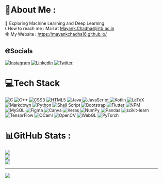 # 💫About Me :

🤖 Exploring Machine Learning and Deep Learning <br/>
📞 How to reach me : Mail at Mayank.Chadha@iiitb.ac.in <br/>
🕸 My Website : https://mayankchadha16.github.io/ <br/>

## 🌐Socials
[![Instagram](https://img.shields.io/badge/Instagram-%23E4405F.svg?logo=Instagram&logoColor=white)](https://www.instagram.com/mayniak_16/) [![LinkedIn](https://img.shields.io/badge/LinkedIn-%230077B5.svg?logo=linkedin&logoColor=white)](https://www.linkedin.com/in/mayank-chadha-245594205/) [![Twitter](https://img.shields.io/badge/Twitter-%231DA1F2.svg?logo=Twitter&logoColor=white)](https://twitter.com/MayankC94610372) 

# 💻Tech Stack
![C](https://img.shields.io/badge/c-%2300599C.svg?style=flat-square&logo=c&logoColor=white) ![C++](https://img.shields.io/badge/c++-%2300599C.svg?style=flat-square&logo=c%2B%2B&logoColor=white) ![CSS3](https://img.shields.io/badge/css3-%231572B6.svg?style=flat-square&logo=css3&logoColor=white) ![HTML5](https://img.shields.io/badge/html5-%23E34F26.svg?style=flat-square&logo=html5&logoColor=white) ![Java](https://img.shields.io/badge/java-%23ED8B00.svg?style=flat-square&logo=java&logoColor=white) ![JavaScript](https://img.shields.io/badge/javascript-%23323330.svg?style=flat-square&logo=javascript&logoColor=%23F7DF1E) ![Kotlin](https://img.shields.io/badge/kotlin-%230095D5.svg?style=flat-square&logo=kotlin&logoColor=white) ![LaTeX](https://img.shields.io/badge/latex-%23008080.svg?style=flat-square&logo=latex&logoColor=white) ![Markdown](https://img.shields.io/badge/markdown-%23000000.svg?style=flat-square&logo=markdown&logoColor=white) ![Python](https://img.shields.io/badge/python-3670A0?style=flat-square&logo=python&logoColor=ffdd54) ![Shell Script](https://img.shields.io/badge/shell_script-%23121011.svg?style=flat-square&logo=gnu-bash&logoColor=white) ![Bootstrap](https://img.shields.io/badge/bootstrap-%23563D7C.svg?style=flat-square&logo=bootstrap&logoColor=white) ![Flutter](https://img.shields.io/badge/Flutter-%2302569B.svg?style=flat-square&logo=Flutter&logoColor=white) ![NPM](https://img.shields.io/badge/NPM-%23000000.svg?style=flat-square&logo=npm&logoColor=white) ![MySQL](https://img.shields.io/badge/mysql-%2300f.svg?style=flat-square&logo=mysql&logoColor=white) ![Figma](https://img.shields.io/badge/figma-%23F24E1E.svg?style=flat-square&logo=figma&logoColor=white) ![Canva](https://img.shields.io/badge/Canva-%2300C4CC.svg?style=flat-square&logo=Canva&logoColor=white) ![Keras](https://img.shields.io/badge/Keras-%23D00000.svg?style=flat-square&logo=Keras&logoColor=white) ![NumPy](https://img.shields.io/badge/numpy-%23013243.svg?style=flat-square&logo=numpy&logoColor=white) ![Pandas](https://img.shields.io/badge/pandas-%23150458.svg?style=flat-square&logo=pandas&logoColor=white) ![scikit-learn](https://img.shields.io/badge/scikit--learn-%23F7931E.svg?style=flat-square&logo=scikit-learn&logoColor=white) ![TensorFlow](https://img.shields.io/badge/TensorFlow-%23FF6F00.svg?style=flat-square&logo=TensorFlow&logoColor=white) ![OCaml](https://img.shields.io/badge/OCaml-%2300599C.svg?style=flat-square&logo=ocaml&logoColor=white) ![OpenCV](https://img.shields.io/badge/OpenCV-%2300599C.svg?style=flat-square&logo=opencv&logoColor=white) ![WebGL](https://img.shields.io/badge/WebGL-%2300599C.svg?style=flat-square&logo=webgl&logoColor=white) ![PyTorch](https://img.shields.io/badge/PyTorch-%2300599C.svg?style=flat-square&logo=pytorch&logoColor=white)

# 📊GitHub Stats :
![](https://github-readme-stats.vercel.app/api?username=mayankchadha16&theme=dark&hide_border=true&include_all_commits=false&count_private=true)<br/>
![](https://github-readme-streak-stats.herokuapp.com/?user=mayankchadha16&theme=dark&hide_border=true)<br/>
![](https://github-readme-stats.vercel.app/api/top-langs/?username=mayankchadha16&theme=dark&hide_border=true&include_all_commits=false&count_private=true&layout=compact)

<!-- ## 🏆GitHub Trophies
![](https://github-profile-trophy.vercel.app/?username=mayankchadha16&theme=discord&no-frame=true&no-bg=false&margin-w=4) -->

---
[![](https://visitcount.itsvg.in/api?id=mayankchadha16&icon=0&color=12)](https://visitcount.itsvg.in)
